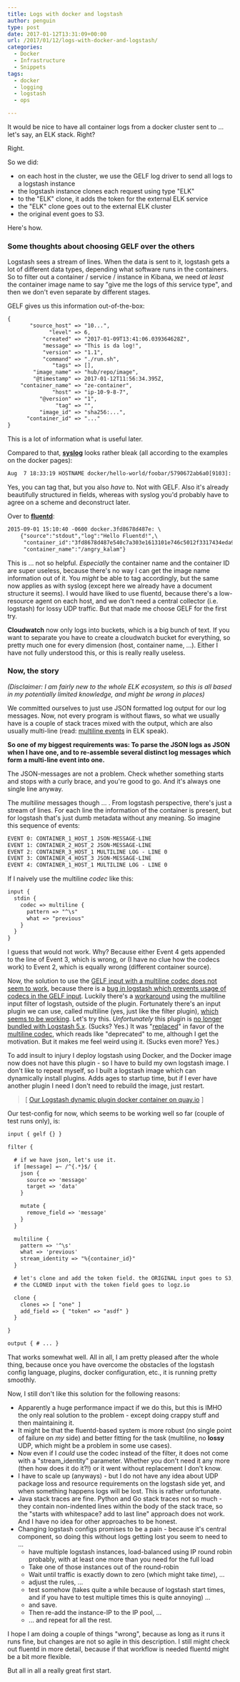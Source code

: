 ```yaml
---
title: Logs with docker and logstash
author: penguin
type: post
date: 2017-01-12T13:31:09+00:00
url: /2017/01/12/logs-with-docker-and-logstash/
categories:
  - Docker
  - Infrastructure
  - Snippets
tags:
  - docker
  - logging
  - logstash
  - ops

---
```

It would be nice to have all container logs from a docker cluster sent to ... let's say, an ELK stack. Right?

Right.

So we did:

  * on each host in the cluster, we use the GELF log driver to send all logs to a logstash instance
  * the logstash instance clones each request using type "ELK"
  * to the "ELK" clone, it adds the token for the external ELK service
  * the "ELK" clone goes out to the external ELK cluster
  * the original event goes to S3.

Here's how.

<!--more-->

### Some thoughts about choosing GELF over the others

Logstash sees a stream of lines. When the data is sent to it, logstash gets a lot of different data types, depending what software runs in the containers. So to filter out a container / service / instance in Kibana, we need _at least_ the container image name to say "give me the logs of _this_ service type", and then we don't even separate by different stages.

GELF gives us this information out-of-the-box:

```default
{
       "source_host" => "10...",
             "level" => 6,
           "created" => "2017-01-09T13:41:06.039364628Z",
           "message" => "This is da log!",
           "version" => "1.1",
           "command" => "./run.sh",
              "tags" => [],
        "image_name" => "hub/repo/image",
        "@timestamp" => 2017-01-12T11:56:34.395Z,
    "container_name" => "ze-container",
              "host" => "ip-10-9-8-7",
          "@version" => "1",
               "tag" => "",
          "image_id" => "sha256:...",
      "container_id" => "..."
}
```

This is a lot of information what is useful later.

Compared to that, [**syslog**][1] looks rather bleak (all according to the examples on the docker pages):

```default
Aug  7 18:33:19 HOSTNAME docker/hello-world/foobar/5790672ab6a0[9103]: Hello from Docker.
```

Yes, you can tag that, but you also _have_ to. Not with GELF. Also it's already beautifully structured in fields, whereas with syslog you'd probably have to agree on a scheme and deconstruct later.

Over to [**fluentd**][2]:

```default
2015-09-01 15:10:40 -0600 docker.3fd8678d487e: \
    {"source":"stdout","log":"Hello Fluentd!",\
     "container_id":"3fd8678d487e540c7a303e1613101e746c5012f3317434eda93f24351c1928f7",\
     "container_name":"/angry_kalam"}
```

This is ... not so helpful. _Especially_ the container name and the container ID are super useless, because there's no way I can get the image name information out of it. You _might_ be able to tag accordingly, but the same now applies as with syslog (except here we already have a document structure it seems). I would have liked to use fluentd, because there's a low-resource agent on each host, and we don't need a central collector (i.e. logstash) for lossy UDP traffic. But that made me choose GELF for the first try.

**Cloudwatch** now only logs into buckets, which is a big bunch of text. If you want to separate you have to create a cloudwatch bucket for everything, so pretty much one for every dimension (host, container name, ...). Either I have not fully understood this, or this is really really useless.

### Now, the story

_(Disclaimer: I am fairly new to the whole ELK ecosystem, so this is all based in my potentially limited knowledge, and might be wrong in places)_

We committed ourselves to just use JSON formatted log output for our log messages. Now, not every program is without flaws, so what we usually have is a couple of stack traces mixed with the output, which are also usually multi-line (read: [multiline events][3] in ELK speak).

**So one of my biggest requirements was: To parse the JSON logs as JSON when I have one, and to re-assemble several distinct log messages which form a multi-line event into one.**

The JSON-messages are not a problem. Check whether something starts and stops with a curly brace, and you're good to go. And it's always one single line anyway.

The _multiline_ messages though ... . From logstash perspective, there's just a stream of lines. For each line the information of the container is present, but for logstash that's just dumb metadata without any meaning. So imagine this sequence of events:

```default
EVENT 0: CONTAINER_1_HOST_1 JSON-MESSAGE-LINE
EVENT 1: CONTAINER_2_HOST_2 JSON-MESSAGE-LINE
EVENT 2: CONTAINER_3_HOST_1 MULTILINE LOG - LINE 0
EVENT 3: CONTAINER_4_HOST_3 JSON-MESSAGE-LINE
EVENT 4: CONTAINER_1_HOST_1 MULTILINE LOG - LINE 0
```

If I naively use the multiline _codec_ like this:

```default
input {
  stdin {
    codec => multiline {
      pattern => "^\s"
      what => "previous"
    }
  }
}
```

I guess that would not work. Why? Because either Event 4 gets appended to the line of Event 3, which is wrong, or (I have no clue how the codecs work) to Event 2, which is equally wrong (different container source).

Now, the solution to use the [GELF input with a multiline codec does not seem to work][4], because there is a [bug in logstash which prevents usage of codecs in the GELF input][5]. Luckily there's a [workaround][6] using the multiline input filter of logstash, outside of the plugin. Fortunately there's an input plugin we can use, called multiline (yes, just like the filter plugin), [which seems to be working][7]. Let's try this. _Unfortunately_ this plugin is [no longer bundled with Logstash 5.x][8]. (Sucks? Yes.) It was "[replaced][9]" in favor of the [multiline codec][10], which reads like "deprecated" to me, although I get the motivation. But it makes me feel weird using it. (Sucks even more? Yes.)

To add insult to injury I deploy logstash using Docker, and the Docker image now does not have this plugin - so I have to build my own logstash image. I don't like to repeat myself, so I built a logstash image which can dynamically install plugins. Adds ages to startup time, but if I ever have another plugin I need I don't need to rebuild the image, just restart.

> [ [Our Logstash dynamic plugin docker container on quay.io][11] ]

Our test-config for now, which seems to be working well so far (couple of test runs only), is:

```default
input { gelf {} }

filter {

  # if we have json, let's use it.
  if [message] =~ /^{.*}$/ {
    json {
      source => 'message'
      target => 'data'
    }

    mutate {
      remove_field => 'message'
    }
  }

  multiline {
    pattern => '^\s'
    what => 'previous'
    stream_identity => "%{container_id}"
  }

  # let's clone and add the token field. the ORIGINAL input goes to S3,
  # the CLONED input with the token field goes to logz.io

  clone {
    clones => [ "one" ]
    add_field => { "token" => "asdf" }
  }

}

output { # ... }
```

That works somewhat well. All in all, I am pretty pleased after the whole thing, because once you have overcome the obstacles of the logstash config language, plugins, docker configuration, etc., it is running pretty smoothly.

Now, I still don't like this solution for the following reasons:

  * Apparently a huge performance impact if we do this, but this is IMHO the only real solution to the problem - except doing crappy stuff and then maintaining it.
  * It might be that the fluentd-based system is more robust (no single point of failure on _my_ side) and better fitting for the task (multiline, no **lossy** UDP, which might be a problem in some use cases).
  * Now even if I _could_ use the codec instead of the filter, it does not come with a "stream_identity" parameter. Whether you don't need it any more (then how does it do it?!) or it went without replacement I don't know.
  * I have to scale up (anyways) - but I do not have any idea about UDP package loss and resource requirements on the logstash side yet, and when something happens logs will be lost. This is rather unfortunate.
  * Java stack traces are fine. Python and Go stack traces not so much - they contain non-indented lines within the body of the stack trace, so the "starts with whitespace? add to last line" approach does not work. And I have no idea for other approaches to be honest.
  * Changing logstash configs promises to be a pain - because it's central component, so doing this without logs getting lost you seem to need to ...
      * have multiple logstash instances, load-balanced using IP round robin probably, with at least one more than you need for the full load
      * Take one of those instances out of the round-robin
      * Wait until traffic is exactly down to zero (which might take _time_), ...
      * adjust the rules, ...
      * test somehow (takes quite a while because of logstash start times, and if you have to test multiple times this is quite annoying) ...
      * and save.
      * Then re-add the instance-IP to the IP pool, ...
      * ... and repeat for all the rest.

I hope I am doing a couple of things "wrong", because as long as it runs it runs fine, but changes are not so agile in this description. I still might check out fluentd in more detail, because if that workflow is needed fluentd might be a bit more flexible.

But all in all a really great first start.

 [1]: https://docs.docker.com/engine/admin/logging/overview/#/syslog-options
 [2]: https://docs.docker.com/engine/admin/logging/fluentd/
 [3]: https://www.elastic.co/guide/en/logstash/current/multiline.html
 [4]: https://github.com/elastic/logstash/issues/4308
 [5]: https://github.com/logstash-plugins/logstash-input-gelf/issues/37
 [6]: https://github.com/elastic/logstash/issues/4308#issuecomment-223920111
 [7]: http://stackoverflow.com/a/34659306/902327
 [8]: https://www.elastic.co/guide/en/logstash/5.0/breaking-changes.html#_logstash_with_all_plugins_download
 [9]: https://twitter.com/elastic/status/819668016149372928
 [10]: https://www.elastic.co/guide/en/logstash/5.1/plugins-codecs-multiline.html
 [11]: https://quay.io/repository/c11h/logstash